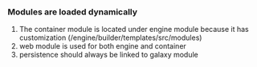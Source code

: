 ### Modules are loaded dynamically 
1. The container module is located under engine module because it has customization (/engine/builder/templates/src/modules)
2. web module is used for both engine and container
3. persistence should always be linked to galaxy module